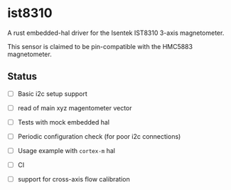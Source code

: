 # ist8310

A rust embedded-hal driver for the 
Isentek IST8310 
3-axis magnetometer.

This sensor is claimed to be pin-compatible with the HMC5883 magnetometer. 

## Status

- [ ] Basic i2c setup support
- [ ] read of main xyz magentometer vector
- [ ] Tests with mock embedded hal
- [ ] Periodic configuration check (for poor i2c connections)
- [ ] Usage example with `cortex-m` hal
- [ ] CI
- [ ] support for cross-axis flow calibration






